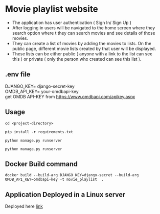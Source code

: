 # Movie playlist website

- The application has user authentication ( Sign In/ Sign Up )
- After logging in users will be navigated to the home screen where they  search option where t they can search movies and see details of those movies.  
- They can create a list of movies by adding the movies to lists.
On the public page, different movie lists created by that user will be displayed. 
- These lists can be either public ( anyone with a link to the list can see this ) or private ( only the person who created can see this list ).
## .env file
DJANGO_KEY= django-secret-key\
OMDB_API_KEY= your-omdbapi-key\
get OMDB API-KEY from https://www.omdbapi.com/apikey.aspx
## Usage
```
cd <project-directory>
```
```
pip install -r requirements.txt
```
```
python manage.py runserver
```
```
python manage.py runserver
```
## Docker Build command
```
docker build --build-arg DJANGO_KEY=django-secret --build-arg OMDB_API_KEY=omdbapi-key -t movie_playlist  .
```
## Application Deployed in a Linux server
Deployed here [link](https://projects.venkata.work)
